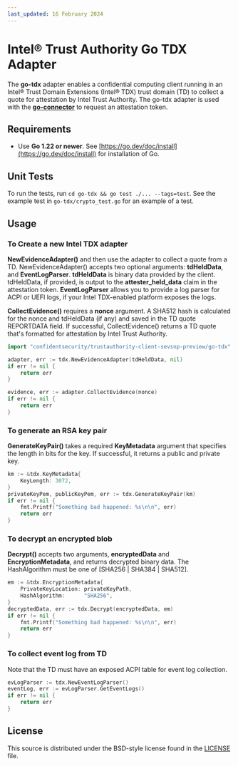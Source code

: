 ```yaml
---
last_updated: 16 February 2024
---
```


# Intel® Trust Authority Go TDX Adapter

The **go-tdx** adapter enables a confidential computing client running in an Intel® Trust Domain Extensions (Intel® TDX) trust domain (TD) to collect a quote for attestation by Intel Trust Authority. The go-tdx adapter is used with the [**go-connector**](../go-connector/) to request an attestation token. 

## Requirements

- Use **Go 1.22 or newer**. See [https://go.dev/doc/install](https://go.dev/doc/install) for installation of Go.

## Unit Tests

To run the tests, run `cd go-tdx && go test ./... --tags=test`. See the example test in `go-tdx/crypto_test.go` for an example of a test.

## Usage

### To Create a new Intel TDX adapter

**NewEvidenceAdapter()** and then use the adapter to collect a quote from a TD. NewEvidenceAdapter() accepts two optional arguments: **tdHeldData**, and **EventLogParser**. **tdHeldData**  is binary data provided by the client. tdHeldData, if provided, is output to the **attester_held_data** claim in the attestation token. **EventLogParser** allows you to provide a log parser for ACPI or UEFI logs, if your Intel TDX-enabled platform exposes the logs. 

**CollectEvidence()** requires a **nonce** argument. A SHA512 hash is calculated for the nonce and tdHeldData (if any) and saved in the TD quote REPORTDATA field. If successful, CollectEvidence() returns a TD quote that's formatted for attestation by Intel Trust Authority.

```go
import "confidentsecurity/trustauthority-client-sevsnp-preview/go-tdx"

adapter, err := tdx.NewEvidenceAdapter(tdHeldData, nil)
if err != nil {
    return err
}

evidence, err := adapter.CollectEvidence(nonce)
if err != nil {
    return err
}
```

### To generate an RSA key pair

**GenerateKeyPair()** takes a required **KeyMetadata** argument that specifies the length in bits for the key. If successful, it returns a public and private key.

```go
km := &tdx.KeyMetadata{
	KeyLength: 3072,
}
privateKeyPem, publicKeyPem, err := tdx.GenerateKeyPair(km)
if err != nil {
    fmt.Printf("Something bad happened: %s\n\n", err)
    return err
}
```

### To decrypt an encrypted blob

**Decrypt()** accepts two arguments, **encryptedData** and **EncryptionMetadata**, and returns decrypted binary data. The HashAlgorithm must be one of [SHA256 | SHA384 | SHA512].

```go
em := &tdx.EncryptionMetadata{
	PrivateKeyLocation: privateKeyPath,
	HashAlgorithm:      "SHA256",
}
decryptedData, err := tdx.Decrypt(encryptedData, em)
if err != nil {
    fmt.Printf("Something bad happened: %s\n\n", err)
    return err
}
```

### To collect event log from TD

Note that the TD must have an exposed ACPI table for event log collection.

```go
evLogParser := tdx.NewEventLogParser()
eventLog, err := evLogParser.GetEventLogs()
if err != nil {
    return err
}
```

## License

This source is distributed under the BSD-style license found in the [LICENSE](../LICENSE)
file.
